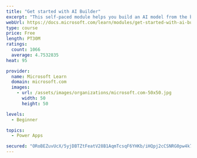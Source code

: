 ```yaml
---
title: "Get started with AI Builder"
excerpt: "This self-paced module helps you build an AI model from the beginning and shows how you can use it in your business without writing a single line of code."
webUrl: https://docs.microsoft.com/learn/modules/get-started-with-ai-builder/
type: course
price: Free
length: PT30M
ratings:
  count: 1066
  average: 4.7532835
heat: 95

provider:
  name: Microsoft Learn
  domain: microsoft.com
  images:
    - url: /assets/images/organizations/microsoft.com-50x50.jpg
      width: 50
      height: 50

levels:
  - Beginner

topics:
  - Power Apps

secured: "ORoBEZuvUcX/5yjDBTZtFeatV28B1AqmTcsqF6YHKb/iHQpj2cCSNRG0pw4k7SxkdZrO93KbAkH/O9znL9OT28FnF4i5e4caCtzwYBpy7LzUQ7fDbzpI/Gw55SqpTvYDN2jXQwXV4uY0vZeZ4HyXPU4uvNR2XpWwJLJTUN9bdOHZEsyPkCm4qVJlRgsGarU7Wi4IGCsjL78KWljyl8u5JYi7o5eKmrZgtQvn16G/MqfX8pF83QX1uFE2XDxfABxU5GpKLirPMJtUm3EdCHlDj/w4+FvXu6+/y2IKDiI1sHw0OqquznngrkkHwLkfpE/kvuHhcuEjZn9RVXM2NPW5F+S1Y3LnpSssOc08E4ovSkW0xaDH3gtaXqJSnjn23aE1LTH7sDDfUDhkctSjkWNt8Auv0ZQh/Dwga57H51C9h4w=;jsCthBaYgkNlq/MpSkkNrg=="
---
```


